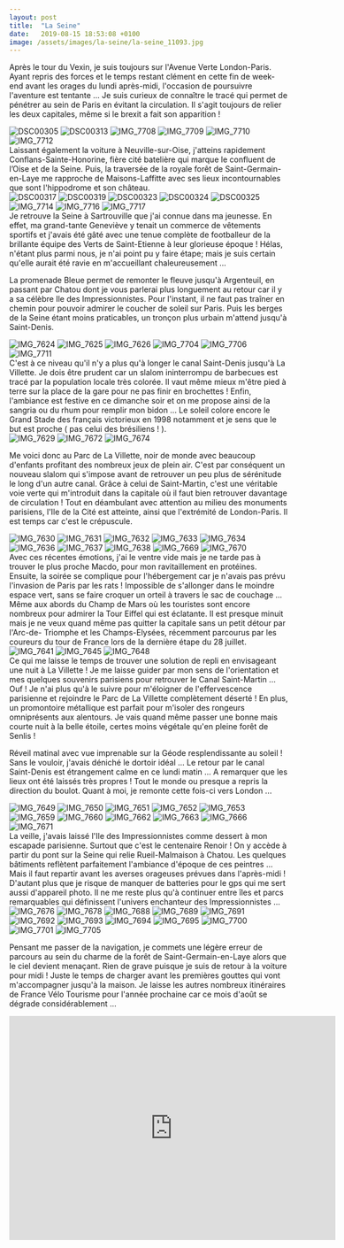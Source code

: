 ```yaml
---
layout: post
title:  "La Seine"
date:   2019-08-15 18:53:08 +0100
image: /assets/images/la-seine/la-seine_11093.jpg
---
```

Après le tour du Vexin, je suis toujours sur l'Avenue Verte London-Paris.
Ayant repris des forces et le temps restant clément en cette fin de week-end avant les orages du lundi après-midi, l'occasion de poursuivre l'aventure est tentante ...
Je suis curieux de connaître le tracé qui permet de pénétrer au sein de Paris en évitant la circulation.
Il s'agit toujours de relier les deux capitales, même si le brexit a fait son apparition !

<div class="gallery-box">
  <div class="gallery">
<img src="/assets/images/la-seine/la-seine_11027.jpg" title="La Seine" alt="DSC00305" >
<img src="/assets/images/la-seine/la-seine_11028.jpg" title="" alt="DSC00313" >
<img src="/assets/images/la-seine/la-seine_11089.jpg" title="" alt="IMG_7708" >
<img src="/assets/images/la-seine/la-seine_11090.jpg" title="" alt="IMG_7709" >
<img src="/assets/images/la-seine/la-seine_11091.jpg" title="" alt="IMG_7710" >
<img src="/assets/images/la-seine/la-seine_11093.jpg" title="" alt="IMG_7712" >
</div>
</div>
Laissant également la voiture à Neuville-sur-Oise, j'atteins rapidement Conflans-Sainte-Honorine, fière cité batelière qui marque le confluent de l’Oise et de la Seine.
Puis, la traversée de la royale forêt de Saint-Germain-en-Laye me rapproche de Maisons-Laffitte avec ses lieux incontournables que sont l'hippodrome et son château.

<div class="gallery-box">
  <div class="gallery">
<img src="/assets/images/la-seine/la-seine_11030.jpg" title="Le châtelain cycliste" alt="DSC00317" >
<img src="/assets/images/la-seine/la-seine_11031.jpg" title="Façade du château" alt="DSC00319" >
<img src="/assets/images/la-seine/la-seine_11032.jpg" title="Hippodrome" alt="DSC00323" >
<img src="/assets/images/la-seine/la-seine_11033.jpg" title="La Seine" alt="DSC00324" >
<img src="/assets/images/la-seine/la-seine_11034.jpg" title="Tante  'Jeje'"  alt="DSC00325" >
<img src="/assets/images/la-seine/la-seine_11095.jpg" title="" alt="IMG_7714" >
<img src="/assets/images/la-seine/la-seine_11096.jpg" title="Arrière" alt="IMG_7716" >
<img src="/assets/images/la-seine/la-seine_11097.jpg" title="Conflans-Sainte-Honorine" alt="IMG_7717" >
</div>
</div>
Je retrouve la Seine à Sartrouville que j'ai connue dans ma jeunesse.
En effet, ma grand-tante Geneviève y tenait un commerce de vêtements sportifs et j'avais été gâté avec une tenue complète de footballeur de la brillante équipe des Verts de Saint-Etienne à leur glorieuse époque !
Hélas, n'étant plus parmi nous, je n'ai point pu y faire étape; mais je suis certain qu'elle aurait été ravie en m'accueillant chaleureusement ...

La promenade Bleue permet de remonter le fleuve jusqu'à Argenteuil, en passant par Chatou dont je vous parlerai plus longuement au retour car il y a sa célèbre Ile des Impressionnistes.
Pour l'instant, il ne faut pas traîner en chemin pour pouvoir admirer le coucher de soleil sur Paris.
Puis les berges de la Seine étant moins praticables, un tronçon plus urbain m'attend jusqu'à Saint-Denis.

<div class="gallery-box">
  <div class="gallery">
<img src="/assets/images/la-seine/la-seine_11035.jpg" title="" alt="IMG_7624" >
<img src="/assets/images/la-seine/la-seine_11036.jpg" title="Ile des Impressionnistes" alt="IMG_7625" >
<img src="/assets/images/la-seine/la-seine_11037.jpg" title="Rueil-Malmaison" alt="IMG_7626" >
<img src="/assets/images/la-seine/la-seine_11085.jpg" title="Centenaire Renoir" alt="IMG_7704" >
<img src="/assets/images/la-seine/la-seine_11087.jpg" title="" alt="IMG_7706" >
<img src="/assets/images/la-seine/la-seine_11092.jpg" title="" alt="IMG_7711" >
</div>
</div>
C'est à ce niveau qu'il n'y a plus qu'à longer le canal Saint-Denis jusqu'à La Villette.
Je dois être prudent car un slalom ininterrompu de barbecues est tracé par la population locale très colorée.
Il vaut même mieux m'être pied à terre sur la place de la gare pour ne pas finir en brochettes !
Enfin, l'ambiance est festive en ce dimanche soir et on me propose ainsi de la sangria ou du rhum pour remplir mon bidon ...
Le soleil colore encore le Grand Stade des français victorieux en 1998 notamment et je sens que le but est proche ( pas celui des brésiliens ! ).

<div class="gallery-box">
  <div class="gallery">
<img src="/assets/images/la-seine/la-seine_11039.jpg" title="Grand Stade" alt="IMG_7629" >
<img src="/assets/images/la-seine/la-seine_11069.jpg" title="A86 + A15" alt="IMG_7672" >
<img src="/assets/images/la-seine/la-seine_11071.jpg" title="" alt="IMG_7674" >
</div>
</div>

Me voici donc au Parc de La Villette, noir de monde avec beaucoup d'enfants profitant des nombreux jeux de plein air.
C'est par conséquent un nouveau slalom qui s'impose avant de retrouver un peu plus de sérénitude le long d'un autre canal.
Grâce à celui de Saint-Martin, c'est une véritable voie verte qui m'introduit dans la capitale où il faut bien retrouver davantage de circulation !
Tout en déambulant avec attention au milieu des monuments parisiens, l'Ile de la Cité est atteinte, ainsi que l'extrémité de London-Paris.
Il est temps car c'est le crépuscule.

<div class="gallery-box">
  <div class="gallery">
<img src="/assets/images/la-seine/la-seine_11040.jpg" title="La Villette" alt="IMG_7630" >
<img src="/assets/images/la-seine/la-seine_11041.jpg" title="" alt="IMG_7631" >
<img src="/assets/images/la-seine/la-seine_11042.jpg" title="La Conciergerie sur l'Ile de la Cité" alt="IMG_7632" >
<img src="/assets/images/la-seine/la-seine_11043.jpg" title="" alt="IMG_7633" >
<img src="/assets/images/la-seine/la-seine_11044.jpg" title="Notre-Dame" alt="IMG_7634" >
<img src="/assets/images/la-seine/la-seine_11045.jpg" title="Tour Saint-Jacques" alt="IMG_7636" >
<img src="/assets/images/la-seine/la-seine_11046.jpg" title="Le Pont-Neuf" alt="IMG_7637" >
<img src="/assets/images/la-seine/la-seine_11047.jpg" title="La Seine" alt="IMG_7638" >
<img src="/assets/images/la-seine/la-seine_11066.jpg" title="" alt="IMG_7669" >
<img src="/assets/images/la-seine/la-seine_11067.jpg" title="Canal Saint-Denis" alt="IMG_7670" >
</div>
</div>
Avec ces récentes émotions, j'ai le ventre vide mais je ne tarde pas à trouver le plus proche Macdo, pour mon ravitaillement en protéines.
Ensuite, la soirée se complique pour l'hébergement car je n'avais pas prévu l'invasion de Paris par les rats !
Impossible de s'allonger dans le moindre espace vert, sans se faire croquer un orteil à travers le sac de couchage ...
Même aux abords du Champ de Mars où les touristes sont encore nombreux pour admirer la Tour Eiffel qui est éclatante.
Il est presque minuit mais je ne veux quand même pas quitter la capitale sans un petit détour par l'Arc-de- Triomphe et les Champs-Elysées, récemment parcourus par les coureurs du tour de France lors de la dernière étape du 28 juillet.

<div class="gallery-box">
  <div class="gallery">
<img src="/assets/images/la-seine/la-seine_11049.jpg" title="" alt="IMG_7641" >
<img src="/assets/images/la-seine/la-seine_11051.jpg" title="" alt="IMG_7645" >
<img src="/assets/images/la-seine/la-seine_11052.jpg" title="" alt="IMG_7648" >
</div>
</div>
Ce qui me laisse le temps de trouver une solution de repli en envisageant une nuit à La Villette !
Je me laisse guider par mon sens de l'orientation et mes quelques souvenirs parisiens pour retrouver le Canal Saint-Martin ...
Ouf ! Je n'ai plus qu'à le suivre pour m'éloigner de l'effervescence parisienne et rejoindre le Parc de La Villette complètement déserté !
En plus, un promontoire métallique est parfait pour m'isoler des rongeurs omniprésents aux alentours.
Je vais quand même passer une bonne mais courte nuit à la belle étoile, certes moins végétale qu'en pleine forêt de Senlis !

Réveil matinal avec vue imprenable sur la Géode resplendissante au soleil !
Sans le vouloir, j'avais déniché le dortoir idéal ...
Le retour par le canal Saint-Denis est étrangement calme en ce lundi matin ...
A remarquer que les lieux ont été laissés très propres !
Tout le monde ou presque a repris la direction du boulot.
Quant à moi, je remonte cette fois-ci vers London ...

<div class="gallery-box">
  <div class="gallery">
<img src="/assets/images/la-seine/la-seine_11053.jpg" title="Nichoir de la Villette" alt="IMG_7649" >
<img src="/assets/images/la-seine/la-seine_11054.jpg" title="A l'écart des rats !" alt="IMG_7650" >
<img src="/assets/images/la-seine/la-seine_11055.jpg" title="" alt="IMG_7651" >
<img src="/assets/images/la-seine/la-seine_11056.jpg" title="Vue imprenable !" alt="IMG_7652" >
<img src="/assets/images/la-seine/la-seine_11057.jpg" title="" alt="IMG_7653" >
<img src="/assets/images/la-seine/la-seine_11060.jpg" title="" alt="IMG_7659" >
<img src="/assets/images/la-seine/la-seine_11061.jpg" title="" alt="IMG_7660" >
<img src="/assets/images/la-seine/la-seine_11063.jpg" title="La Géode" alt="IMG_7662" >
<img src="/assets/images/la-seine/la-seine_11064.jpg" title="" alt="IMG_7663" >
<img src="/assets/images/la-seine/la-seine_11065.jpg" title="Bassin de La Villette" alt="IMG_7666" >
<img src="/assets/images/la-seine/la-seine_11068.jpg" title="Gare de Saint-Denis" alt="IMG_7671" >
</div>
</div>
La veille, j'avais laissé l'Ile des Impressionnistes comme dessert à mon escapade parisienne.
Surtout que c'est le centenaire Renoir !
On y accède à partir du pont sur la Seine qui relie Rueil-Malmaison à Chatou.
Les quelques bâtiments reflètent parfaitement l'ambiance d'époque de ces peintres ...
Mais il faut repartir avant les averses orageuses prévues dans l'après-midi !
D'autant plus que je risque de manquer de batteries pour le gps qui me sert aussi d'appareil photo.
Il ne me reste plus qu'à continuer entre îles et parcs remarquables qui définissent l'univers enchanteur des Impressionnistes ...

<div class="gallery-box">
  <div class="gallery">
<img src="/assets/images/la-seine/la-seine_11072.jpg" title="Ile des Impressionnistes" alt="IMG_7676" >
<img src="/assets/images/la-seine/la-seine_11073.jpg" title="" alt="IMG_7678" >
<img src="/assets/images/la-seine/la-seine_11074.jpg" title="" alt="IMG_7688" >
<img src="/assets/images/la-seine/la-seine_11075.jpg" title="" alt="IMG_7689" >
<img src="/assets/images/la-seine/la-seine_11076.jpg" title="" alt="IMG_7691" >
<img src="/assets/images/la-seine/la-seine_11077.jpg" title="" alt="IMG_7692" >
<img src="/assets/images/la-seine/la-seine_11078.jpg" title="" alt="IMG_7693" >
<img src="/assets/images/la-seine/la-seine_11079.jpg" title="" alt="IMG_7694" >
<img src="/assets/images/la-seine/la-seine_11080.jpg" title="" alt="IMG_7695" >
<img src="/assets/images/la-seine/la-seine_11082.jpg" title="" alt="IMG_7700" >
<img src="/assets/images/la-seine/la-seine_11083.jpg" title="" alt="IMG_7701" >
<img src="/assets/images/la-seine/la-seine_11086.jpg" title="" alt="IMG_7705" >
</div>
</div>

Pensant me passer de la navigation, je commets une légère erreur de parcours au sein du charme de la forêt de Saint-Germain-en-Laye alors que le ciel devient menaçant.
Rien de grave puisque je suis de retour à la voiture pour midi !
Juste le temps de charger avant les premières gouttes qui vont m'accompagner jusqu'à la maison.
Je laisse les autres nombreux itinéraires de France Vélo Tourisme pour l'année prochaine car ce mois d'août se dégrade considérablement ...

<iframe src="https://www.strava.com/activities/2612662601/embed/309e8dcca14f36e90f7008bd420932e381583d36" width="590" height="405" frameborder="0" scrolling="no"></iframe>